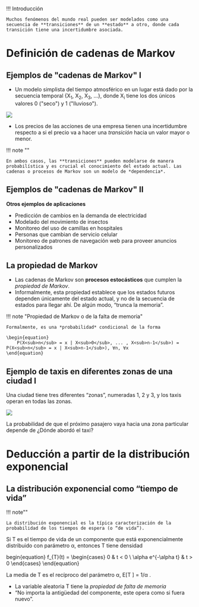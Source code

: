 !!! Introducción

    Muchos fenómenos del mundo real pueden ser modelados como una secuencia de **transiciones** de un **estado** a otro, donde cada transición tiene una incertidumbre asociada.

# Definición de cadenas de Markov

## Ejemplos de "cadenas de Markov" I

* Un modelo simplista del tiempo atmosférico en un lugar está dado por la secuencia temporal {X<sub>1</sub>, X<sub>2</sub>, X<sub>3</sub>, ...}, donde X<sub>i</sub> tiene los dos únicos valores 0 ("seco") y 1 ("lluvioso").

![](18_modelo_simplista_tiempo.svg)

* Los precios de las acciones de una empresa tienen una incertidumbre respecto a si el precio va a hacer una *transición* hacia un valor mayor o menor.

!!! note ""

    En ambos casos, las **transiciones** pueden modelarse de manera probabilística y es crucial el conocimiento del estado actual. Las cadenas o procesos de Markov son un modelo de *dependencia*.

## Ejemplos de "cadenas de Markov" II

**Otros ejemplos de aplicaciones**
* Predicción de cambios en la demanda de electricidad
* Modelado del movimiento de insectos
* Monitoreo del uso de camillas en hospitales
* Personas que cambian de servicio celular
* Monitoreo de patrones de navegación web para proveer anuncios personalizados

## La propiedad de Markov

* Las cadenas de Markov son **procesos estocásticos** que cumplen la *propiedad de Markov*.
* Informalmente, esta propiedad establece que los estados futuros dependen únicamente del estado actual, y no de la secuencia de estados para llegar ahí. De algún modo, “trunca la memoria”.

!!! note "Propiedad de Markov o de la falta de memoria"

    Formalmente, es una *probabilidad* condicional de la forma
    
    \begin{equation}
        P(X<sub>n</sub> = x | X<sub>0</sub>, ... , X<sub>n-1</sub>) = P(X<sub>n</sub> = x | X<sub>n-1</sub>), ∀n, ∀x
    \end{equation}

## Ejemplo de taxis en diferentes zonas de una ciudad I

Una ciudad tiene tres diferentes “zonas”, numeradas 1, 2 y 3, y los taxis operan en todas
las zonas.

![](18_estados_zonas.svg)

La probabilidad de que el próximo pasajero vaya hacia una zona particular depende de ¿Dónde abordó el taxi?

# Deducción a partir de la distribución exponencial

## La distribución exponencial como “tiempo de vida”

!!! note""

    La distribución exponencial es la típica caracterización de la probabilidad de los tiempos de espera (o “de vida”).

Si T es el tiempo de vida de un componente que está exponencialmente distribuido con parámetro α, entonces T tiene densidad

begin{equation}
  f_{T}(t) = 
  \begin{cases}
  0 					& t < 0 \\
  \alpha e^{-\alpha t} 	& t > 0 
  \end{cases}
\end{equation}

La media de T es el recíproco del parámetro α, E[T ] = 1/α .
* La variable aleatoria T tiene la *propiedad de falta de memoria*
* “No importa la antigüedad del componente, este opera como si fuera nuevo”.
